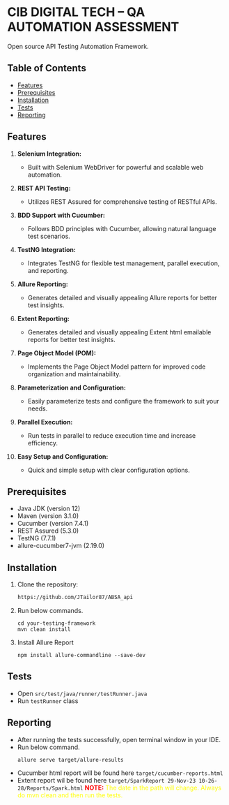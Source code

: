 # CIB DIGITAL TECH – QA AUTOMATION ASSESSMENT

Open source API Testing Automation Framework.

## Table of Contents

- [Features](#features)
- [Prerequisites](#prerequisites)
- [Installation](#installation)
- [Tests](#tests)
- [Reporting](#reporting)

## Features

1. **Selenium Integration:**
   - Built with Selenium WebDriver for powerful and scalable web automation.

2. **REST API Testing:**
   - Utilizes REST Assured for comprehensive testing of RESTful APIs.

3. **BDD Support with Cucumber:**
   - Follows BDD principles with Cucumber, allowing natural language test scenarios.

4. **TestNG Integration:**
   - Integrates TestNG for flexible test management, parallel execution, and reporting.

5. **Allure Reporting:**
   - Generates detailed and visually appealing Allure reports for better test insights.

6. **Extent Reporting:**
   - Generates detailed and visually appealing Extent html emailable reports for better test insights.

7. **Page Object Model (POM):**
   - Implements the Page Object Model pattern for improved code organization and maintainability.

8. **Parameterization and Configuration:**
   - Easily parameterize tests and configure the framework to suit your needs.

9. **Parallel Execution:**
   - Run tests in parallel to reduce execution time and increase efficiency.
   
10. **Easy Setup and Configuration:**
    - Quick and simple setup with clear configuration options.


## Prerequisites

- Java JDK (version 12)
- Maven (version 3.1.0)
- Cucumber (version 7.4.1)
- REST Assured (5.3.0)
- TestNG (7.7.1)
- allure-cucumber7-jvm (2.19.0)

## Installation

1. Clone the repository:

   ```bash
   https://github.com/JTailor87/ABSA_api
2. Run below commands.

   ```shell
   cd your-testing-framework
   mvn clean install
   
3. Install Allure Report
   ```shell
   npm install allure-commandline --save-dev

## Tests

- Open `src/test/java/runner/testRunner.java`
- Run `testRunner` class

## Reporting

- After running the tests successfully, open terminal window in your IDE.
- Run below command.
   ```shell
  allure serve target/allure-results
- Cucumber html report will be found here `target/cucumber-reports.html`
- Extent report wil be found here `target/SparkReport 29-Nov-23 10-26-28/Reports/Spark.html`
  <span style="color:red; font-weight:bold">NOTE:</span> <span style="color:yellow">The date in the path will change. Always do mvn clean and then run the tests.</span>